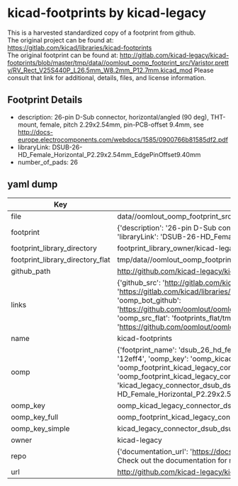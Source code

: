 # kicad-footprints by kicad-legacy  
This is a harvested standardized copy of a footprint from github.  
The original project can be found at:  
https://gitlab.com/kicad/libraries/kicad-footprints  
The original footprint can be found at:
http://gitlab.com/kicad-legacy/kicad-footprints/blob/master/tmp/data//oomlout_oomp_footprint_src/Varistor.pretty/RV_Rect_V25S440P_L26.5mm_W8.2mm_P12.7mm.kicad_mod
Please consult that link for additional, details, files, and license information.  
## Footprint Details
* description: 26-pin D-Sub connector, horizontal/angled (90 deg), THT-mount, female, pitch 2.29x2.54mm, pin-PCB-offset 9.4mm, see http://docs-europe.electrocomponents.com/webdocs/1585/0900766b81585df2.pdf  
* libraryLink: DSUB-26-HD_Female_Horizontal_P2.29x2.54mm_EdgePinOffset9.40mm  
* number_of_pads: 26  
## yaml dump  
| Key | Value |  
| --- | --- |  
| file | data//oomlout_oomp_footprint_src/kicad-footprints/Connector_Dsub.pretty/DSUB-26-HD_Female_Horizontal_P2.29x2.54mm_EdgePinOffset9.40mm.kicad_mod |  
| footprint | {'description': '26-pin D-Sub connector, horizontal/angled (90 deg), THT-mount, female, pitch 2.29x2.54mm, pin-PCB-offset 9.4mm, see http://docs-europe.electrocomponents.com/webdocs/1585/0900766b81585df2.pdf', 'libraryLink': 'DSUB-26-HD_Female_Horizontal_P2.29x2.54mm_EdgePinOffset9.40mm', 'number_of_pads': 26} |  
| footprint_library_directory | footprint_library_owner/kicad-legacy_kicad-footprints |  
| footprint_library_directory_flat | tmp/data//oomlout_oomp_footprint_src/footprints_flat/kicad_legacy_connector_dsub_dsub_26_hd_female_horizontal_p2_29x2_54mm_edgepinoffset9_40mm/working |  
| github_path | http://github.com/kicad-legacy/kicad-footprints/blob/master/tmp/data//oomlout_oomp_footprint_src/Connector_Dsub.pretty/DSUB-26-HD_Female_Horizontal_P2.29x2.54mm_EdgePinOffset9.40mm.kicad_mod |  
| links | {'github_src': 'http://gitlab.com/kicad-legacy/kicad-footprints/blob/master/tmp/data//oomlout_oomp_footprint_src/Varistor.pretty/RV_Rect_V25S440P_L26.5mm_W8.2mm_P12.7mm.kicad_mod', 'github_src_repo': 'https://gitlab.com/kicad/libraries/kicad-footprints', 'oomp_bot': 'tmp/data//oomlout_oomp_footprint_src/footprints/kicad_legacy_connector_dsub_dsub_26_hd_female_horizontal_p2_29x2_54mm_edgepinoffset9_40mm/working', 'oomp_bot_github': 'https://github.com/oomlout/oomlout_oomp_footprint_bot/tree/main/tmp/data//oomlout_oomp_footprint_src/footprints/kicad_legacy_connector_dsub_dsub_26_hd_female_horizontal_p2_29x2_54mm_edgepinoffset9_40mm/working', 'oomp_src_flat': 'footprints_flat/tmp/data//oomlout_oomp_footprint_src/footprints_flat/kicad_legacy_connector_dsub_dsub_26_hd_female_horizontal_p2_29x2_54mm_edgepinoffset9_40mm/working', 'oomp_src_flat_github': 'https://github.com/oomlout/oomlout_oomp_footprint_src/tree/main/tmp/data//oomlout_oomp_footprint_src/footprints_flat/kicad_legacy_connector_dsub_dsub_26_hd_female_horizontal_p2_29x2_54mm_edgepinoffset9_40mm/working'} |  
| name | kicad-footprints |  
| oomp | {'footprint_name': 'dsub_26_hd_female_horizontal_p2_29x2_54mm_edgepinoffset9_40mm', 'library_name': 'connector_dsub', 'md5': '12eff4d075f8115b36f0078df0c0ccc8', 'md5_10': '12eff4d075', 'md5_5': '12eff', 'md5_6': '12eff4', 'oomp_key': 'oomp_kicad_legacy_connector_dsub_dsub_26_hd_female_horizontal_p2_29x2_54mm_edgepinoffset9_40mm', 'oomp_key_extra': 'oomp_footprint_kicad_legacy_connector_dsub_dsub_26_hd_female_horizontal_p2_29x2_54mm_edgepinoffset9_40mm', 'oomp_key_full': 'oomp_footprint_kicad_legacy_connector_dsub_dsub_26_hd_female_horizontal_p2_29x2_54mm_edgepinoffset9_40mm_12eff4', 'oomp_key_simple': 'kicad_legacy_connector_dsub_dsub_26_hd_female_horizontal_p2_29x2_54mm_edgepinoffset9_40mm', 'original_filename': 'data//oomlout_oomp_footprint_src/kicad-footprints/Connector_Dsub.pretty/DSUB-26-HD_Female_Horizontal_P2.29x2.54mm_EdgePinOffset9.40mm.kicad_mod', 'owner_name': 'kicad_legacy'} |  
| oomp_key | oomp_kicad_legacy_connector_dsub_dsub_26_hd_female_horizontal_p2_29x2_54mm_edgepinoffset9_40mm |  
| oomp_key_full | oomp_footprint_kicad_legacy_connector_dsub_dsub_26_hd_female_horizontal_p2_29x2_54mm_edgepinoffset9_40mm |  
| oomp_key_simple | kicad_legacy_connector_dsub_dsub_26_hd_female_horizontal_p2_29x2_54mm_edgepinoffset9_40mm |  
| owner | kicad-legacy |  
| repo | {'documentation_url': 'https://docs.github.com/rest/overview/resources-in-the-rest-api#rate-limiting', 'message': "API rate limit exceeded for 84.66.142.224. (But here's the good news: Authenticated requests get a higher rate limit. Check out the documentation for more details.)"} |  
| url | http://github.com/kicad-legacy/kicad-footprints |  

